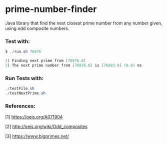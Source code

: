 # prime-number-finder
Java library that find the next closest prime number from any number given, using odd composite numbers.

### Test with:
```java
$ ./run.sh 76876

1) Finding next prime from [76876.0]
2) The next prime number from [76876.0] is [76883.0] (0.0) ms
```

### Run Tests with:
```java
./testFile.sh
./testNextPrime.sh
```

### References:

[1] https://oeis.org/A071904

[2] http://oeis.org/wiki/Odd_composites

[3] https://www.bigprimes.net/
